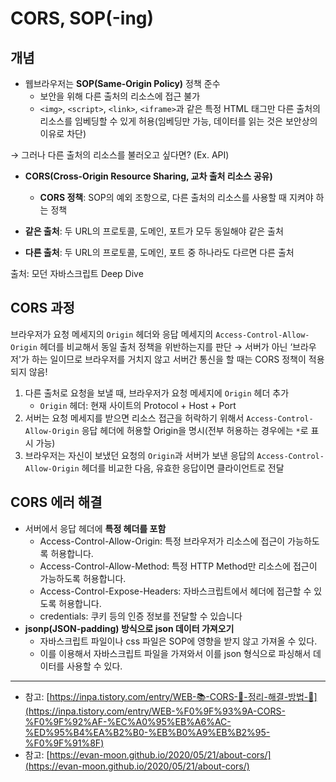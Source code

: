 # CORS, SOP(-ing)

## 개념

- 웹브라우저는 **SOP(Same-Origin Policy)** 정책 준수
    - 보안을 위해 다른 출처의 리소스에 접근 불가
    - `<img>`, `<script>`, `<link>`, `<iframe>`과 같은 특정 HTML 태그만 다른 출처의 리소스를 임베딩할 수 있게 허용(임베딩만 가능, 데이터를 읽는 것은 보안상의 이유로 차단)
    

→ 그러나 다른 출처의 리소스를 불러오고 싶다면? (Ex. API)

- **CORS(Cross-Origin Resource Sharing, 교차 출처 리소스 공유)**
    - **CORS 정책**: SOP의 예외 조항으로, 다른 출처의 리소스를 사용할 때 지켜야 하는 정책

- **같은 출처**: 두 URL의 프로토콜, 도메인, 포트가 모두 동일해야 같은 출처
- **다른 출처**: 두 URL의 프로토콜, 도메인, 포트 중 하나라도 다르면 다른 출처

출처: 모던 자바스크립트 Deep Dive

## CORS 과정

브라우저가 요청 메세지의 `Origin` 헤더와 응답 메세지의 `Access-Control-Allow-Origin` 헤더를 비교해서 동일 출처 정책을 위반하는지를 판단 → 서버가 아닌 ‘브라우저'가 하는 일이므로 브라우저를 거치지 않고 서버간 통신을 할 때는 CORS 정책이 적용되지 않음!

1. 다른 출처로 요청을 보낼 때, 브라우저가 요청 메세지에 `Origin` 헤더 추가
    - `Origin` 헤더: 현재 사이트의 Protocol + Host + Port
2. 서버는 요청 메세지를 받으면 리소스 접근을 허락하기 위해서 `Access-Control-Allow-Origin` 응답 헤더에 허용할 Origin을 명시(전부 허용하는 경우에는 `*`로 표시 가능)
3. 브라우저는 자신이 보냈던 요청의 `Origin`과 서버가 보낸 응답의 `Access-Control-Allow-Origin` 헤더를 비교한 다음, 유효한 응답이면 클라이언트로 전달

## CORS 에러 해결

- 서버에서 응답 헤더에 **특정 헤더를 포함**
    - Access-Control-Allow-Origin: 특정 브라우저가 리소스에 접근이 가능하도록 허용합니다.
    - Access-Control-Allow-Method: 특정 HTTP Method만 리소스에 접근이 가능하도록 허용합니다.
    - Access-Control-Expose-Headers: 자바스크립트에서 헤더에 접근할 수 있도록 허용합니다.
    - credentials: 쿠키 등의 인증 정보를 전달할 수 있습니다
- **jsonp(JSON-padding) 방식으로 json 데이터 가져오기**
    - 자바스크립트 파일이나 css 파일은 SOP에 영향을 받지 않고 가져올 수 있다.
    - 이를 이용해서 자바스크립트 파일을 가져와서 이를 json 형식으로 파싱해서 데이터를 사용할 수 있다.
    

---

- 참고: [https://inpa.tistory.com/entry/WEB-📚-CORS-💯-정리-해결-방법-👏](https://inpa.tistory.com/entry/WEB-%F0%9F%93%9A-CORS-%F0%9F%92%AF-%EC%A0%95%EB%A6%AC-%ED%95%B4%EA%B2%B0-%EB%B0%A9%EB%B2%95-%F0%9F%91%8F)
- 참고: [https://evan-moon.github.io/2020/05/21/about-cors/](https://evan-moon.github.io/2020/05/21/about-cors/)
